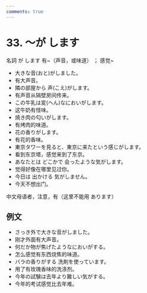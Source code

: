 ```yaml
---
comments: true
---
```


# 33. ～が します

名詞 が します    有~（声音，或味道）  ； 感觉~

- 大きな音(おと)がしました。
- 有大声音。
- 隣の部屋から 声(こえ)がします。
- 有声音从隔壁房间传来。
- この牛乳は変(へん)なにおいがします。
- 这牛奶有怪味。
- 焼き肉の匂いがします。
- 有烤肉的味道。
- 花の香りがします。
- 有花的香味。
- 東京タワーを見ると、東京に来たという感じがします。
- 看到东京塔，感觉来到了东京。
- あなたとは どこかで 会ったような気がします。
- 觉得好像在哪里见过你。
- 今日は 出かける 気がしません。
- 今天不想出门。

中文母语者，注意，有（这里不能用 あります）

## 例文

- さっき外で大きな音がしました。
- 刚才外面有大声音。
- 何だか物が焦げたようなにおいがする。
- 怎么感觉有东西烧焦的味道。
- バラの香りがする 洗剤を使っています。
- 用了有玫瑰香味的洗涤剂。
- 今年の試験は去年より難しい気がする。
- 今年的考试感觉比去年难。

